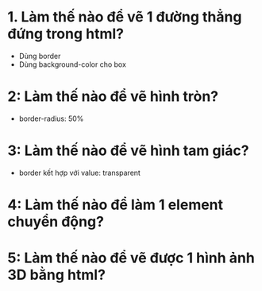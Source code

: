 # 1. Làm thế nào để vẽ 1 đường thẳng đứng trong html?

- Dùng border
- Dùng background-color cho box

# 2: Làm thế nào để vẽ hình tròn?

- border-radius: 50%

# 3: Làm thế nào để vẽ hình tam giác?

- border kết hợp với value: transparent

# 4: Làm thế nào để làm 1 element chuyển động?

# 5: Làm thế nào để vẽ được 1 hình ảnh 3D bằng html?

